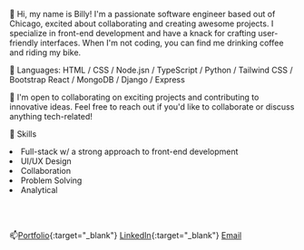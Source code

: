 👋 Hi, my name is Billy! I'm a passionate software engineer based out of Chicago, excited about collaborating and creating awesome projects. I specialize in front-end development and have a knack for crafting user-friendly interfaces. When I'm not coding, you can find me drinking coffee and riding my bike.


🌱 Languages:
HTML / CSS / Node.jsn / TypeScript / Python / Tailwind CSS / Bootstrap
React / MongoDB / Django / Express


💞️ I'm open to collaborating on exciting projects and contributing to innovative ideas. Feel free to reach out if you'd like to collaborate or discuss anything tech-related!


💼 Skills
<li>Full-stack w/ a strong approach to front-end development</li>
<li>UI/UX Design</li>
<li>Collaboration</li>
<li>Problem Solving</li>
<li>Analytical</li>

<br></br>

📫[Portfolio](https://billy-port.netlify.app/){:target="_blank"}
[LinkedIn](https://www.linkedin.com/in/billy-rogers-chi/){:target="_blank"}
[Email](william.rogers.chi@gmail.com{:target="_blank"})



